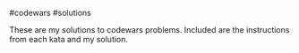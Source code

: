 #codewars #solutions

These are my solutions to codewars problems. Included are the instructions from each kata and my solution. 
